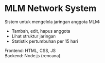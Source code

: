 # MLM Network System

Sistem untuk mengelola jaringan anggota MLM:
- Tambah, edit, hapus anggota
- Lihat struktur jaringan
- Statistik pertumbuhan per 15 hari

Frontend: HTML, CSS, JS  
Backend: Node.js (rencana)
